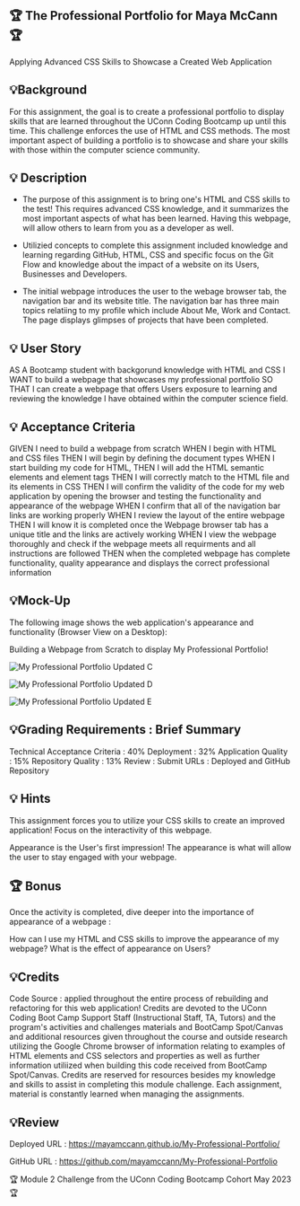 ## 🏆 The Professional Portfolio for Maya McCann 🏆
Applying Advanced CSS Skills to Showcase a Created Web Application

## 💡Background
For this assignment, the goal is to create a professional portfolio to display skills that are learned throughout the UConn Coding Bootcamp up until this time. This challenge enforces the use of HTML and CSS methods. The most important aspect of building a portfolio is to showcase and share your skills with those within the computer science community. 

## 💡 Description

* The purpose of this assignment is to bring one's HTML and CSS skills to the test! This requires advanced CSS knowledge, and it summarizes the most important aspects of what has been learned. Having this webpage, will allow others to learn from you as a developer as well.

* Utilizied concepts to complete this assignment included knowledge and learning regarding GitHub, HTML, CSS and specific focus on the Git Flow and knowledge about the impact of a website on its Users, Businesses and Developers.

* The initial webpage introduces the user to the webage browser tab, the navigation bar and its website title. The navigation bar has three main topics relatiing to my profile which include About Me, Work and Contact. The page displays glimpses of projects that have been completed.

## 💡 User Story
AS A Bootcamp student with backgorund knowledge with HTML and CSS 
I WANT to build a webpage that showcases my professional portfolio 
SO THAT I can create a webpage that offers Users exposure to learning and reviewing the knowledge I have obtained within the computer science field.

## 💡 Acceptance Criteria
GIVEN I need to build a webpage from scratch 
WHEN I begin with HTML and CSS files THEN I will begin by defining the document types 
WHEN I start building my code for HTML, 
THEN I will add the HTML semantic elements and element tags 
THEN I will correctly match to the HTML file and its elements in CSS THEN I will confirm the validity of the code for my web application by opening the browser and testing the functionality and appearance of the webpage 
WHEN I confirm that all of the navigation bar links are working properly WHEN I review the layout of the entire webpage 
THEN I will know it is completed once the Webpage browser tab has a unique title and the links are actively working 
WHEN I view the webpage thoroughly and check if the webpage meets all requirments and all instructions are followed 
THEN when the completed webpage has complete functionality, quality appearance and displays the correct professional information

## 💡Mock-Up
The following image shows the web application's appearance and functionality (Browser View on a Desktop): 

Building a Webpage from Scratch to display My Professional Portfolio!

![My Professional Portfolio Updated C](https://github.com/mayamccann/My-Professional-Portfolio/assets/112992245/7b05fb3c-a850-4c41-b081-625d29b865fc)

![My Professional Portfolio Updated D](https://github.com/mayamccann/My-Professional-Portfolio/assets/112992245/0df04c9d-c51b-4f42-8ea9-91bec91764a0)

![My Professional Portfolio Updated E](https://github.com/mayamccann/My-Professional-Portfolio/assets/112992245/5f1a4aff-860e-4587-b9e4-a35139278127)


## 💡Grading Requirements : Brief Summary
Technical Acceptance Criteria : 40%
Deployment : 32%
Application Quality : 15%
Repository Quality : 13%
Review : Submit URLs : Deployed and GitHub Repository

## 💡 Hints
This assignment forces you to utilize your CSS skills to create an improved application! Focus on the interactivity of this webpage.

Appearance is the User's first impression! The appearance is what will allow the user to stay engaged with your webpage.

## 🏆 Bonus
Once the activity is completed, dive deeper into the importance of appearance of a webpage :

How can I use my HTML and CSS skills to improve the appearance of my webpage? What is the effect of appearance on Users?

## 💡Credits
Code Source : applied throughout the entire process of rebuilding and refactoring for this web application! Credits are devoted to the UConn Coding Boot Camp Support Staff (Instructional Staff, TA, Tutors) and the program's activities and challenges materials and BootCamp Spot/Canvas and additional resources given throughout the course and outside research utilizing the Google Chrome browser of information relating to examples of HTML elements and CSS selectors and properties as well as further information utiliized when building this code received from BootCamp Spot/Canvas. Credits are reserved for resources besides my knowledge and skills to assist in completing this module challenge. Each assignment, material is constantly learned when managing the assignments. 

## 💡Review 

Deployed URL :
https://mayamccann.github.io/My-Professional-Portfolio/

GitHub URL :
https://github.com/mayamccann/My-Professional-Portfolio


🏆 Module 2 Challenge from the UConn Coding Bootcamp Cohort May 2023 🏆
